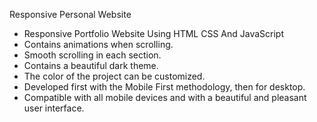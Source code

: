 Responsive Personal Website
  - Responsive Portfolio Website Using HTML CSS And JavaScript
  - Contains animations when scrolling.
  - Smooth scrolling in each section.
  - Contains a beautiful dark theme.
  - The color of the project can be customized.
  - Developed first with the Mobile First methodology, then for desktop.
  - Compatible with all mobile devices and with a beautiful and pleasant user interface.
